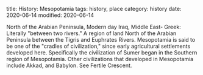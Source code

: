 title: History: Mesopotamia
tags: history, place
category: history
date: 2020-06-14
modified: 2020-06-14


North of the Arabian Peninsula, Modern day Iraq, Middle
East-
Greek: Literally "between two rivers." A region of land
North of the Arabian Peninsula between the Tigris and Euphrates
Rivers. Mesopotamia is said to be one of the "cradles of civilization,"
since early agricultural settlements developed here. Specifically
the civilization of Sumer began in the Southern region of
Mesopotamia. Other civilizations that developed in Mesopotamia
include Akkad, and Babylon. See Fertile Crescent.




